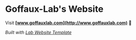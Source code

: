 
# Goffaux-Lab's Website

Visit **[www.goffauxlab.com](http://www.goffauxlab.com)** 🚀

_Built with [Lab Website Template](https://greene-lab.gitbook.io/lab-website-template-docs)_

